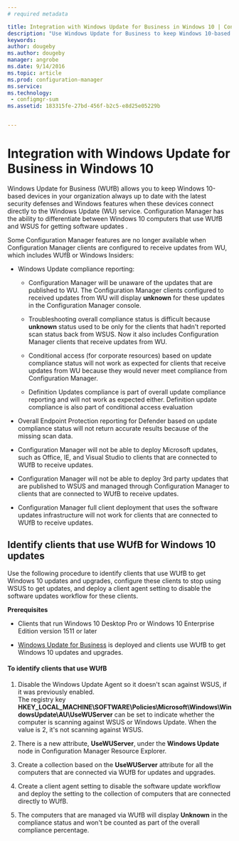 ```yaml
---
# required metadata

title: Integration with Windows Update for Business in Windows 10 | Configuration Manager
description: "Use Windows Update for Business to keep Windows 10-based devices in your organization up to date for devices connected to the Windows Update service."
keywords:
author: dougebyms.author: dougeby
manager: angrobe
ms.date: 9/14/2016
ms.topic: article
ms.prod: configuration-manager
ms.service:
ms.technology:
 - configmgr-sum
ms.assetid: 183315fe-27bd-456f-b2c5-e8d25e05229b


---
```

# Integration with Windows Update for Business in Windows 10
Windows Update for Business (WUfB) allows you to keep Windows 10-based devices in your organization always up to date with the latest security defenses and Windows features when these devices connect directly to the Windows Update (WU) service. Configuration Manager has the ability to differentiate between Windows 10 computers that use WUfB and WSUS for getting software updates .  

 Some Configuration Manager features are no longer available when Configuration Manager clients are configured to receive updates from WU, which includes WUfB or Windows Insiders:  

-   Windows Update compliance reporting:  

    -   Configuration Manager will be unaware of the updates that are published to WU. The Configuration Manager clients configured to received updates from WU will display **unknown** for these updates in the Configuration Manager console.  

    -   Troubleshooting overall compliance status is difficult  because **unknown** status used to be only for the clients that hadn't reported scan status back from WSUS.  Now it also includes Configuration Manager clients that receive updates from WU.  

    -   Conditional access (for corporate resources) based on update compliance status will not work as expected for clients that receive updates from WU because they would never meet compliance from Configuration Manager.  

    -   Definition Updates compliance is part of overall update compliance reporting and will not work as expected either.  Definition update compliance is also part of conditional access evaluation  

-   Overall Endpoint Protection reporting for Defender based on update compliance status will not return accurate results because of the   missing scan data.  

-   Configuration Manager will not be able to deploy Microsoft updates,  such as Office, IE,  and Visual Studio to clients that are connected to WUfB to receive updates.  

-   Configuration Manager will not be able to deploy 3rd party updates that are published to WSUS and managed through Configuration Manager to clients that are connected to WUfB to receive updates.  

-   Configuration Manager full client deployment that uses the software updates infrastructure will not work for clients that are connected to WUfB to receive updates.  

## Identify clients that use  WUfB for Windows 10 updates  
 Use the following procedure to identify  clients that use WUfB to get Windows 10 updates and upgrades, configure these clients to stop using WSUS to get updates, and deploy a client agent setting to disable   the software updates workflow for these clients.  

 **Prerequisites**  

-   Clients that run Windows 10 Desktop Pro or Windows 10 Enterprise Edition version 1511 or later  

-   [Windows Update for Business](https://technet.microsoft.com/library/mt622730\(v=vs.85\).aspx) is deployed and clients use WUfB to get Windows 10 updates and upgrades.  

#### To identify clients that use WUfB  

1.  Disable the Windows Update Agent so it doesn't scan against WSUS,  if it was previously enabled.   
    The registry key **HKEY_LOCAL_MACHINE\SOFTWARE\Policies\Microsoft\Windows\WindowsUpdate\AU\UseWUServer** can be set to indicate whether the computer is scanning against WSUS or Windows Update.  When the value is  2, it's not scanning against WSUS.  

2.  There is a new attribute,  **UseWUServer**, under the **Windows Update** node in Configuration Manager Resource Explorer.  

3.  Create a collection based on the **UseWUServer** attribute for all the computers that are connected via WUfB for updates and upgrades.  

4.  Create a  client agent setting to disable the software update workflow and deploy the setting to the collection of computers that are connected directly to WUfB.  

5.  The computers that are managed via WUfB will display **Unknown** in the compliance status and won't be counted as part of the overall compliance percentage.  
